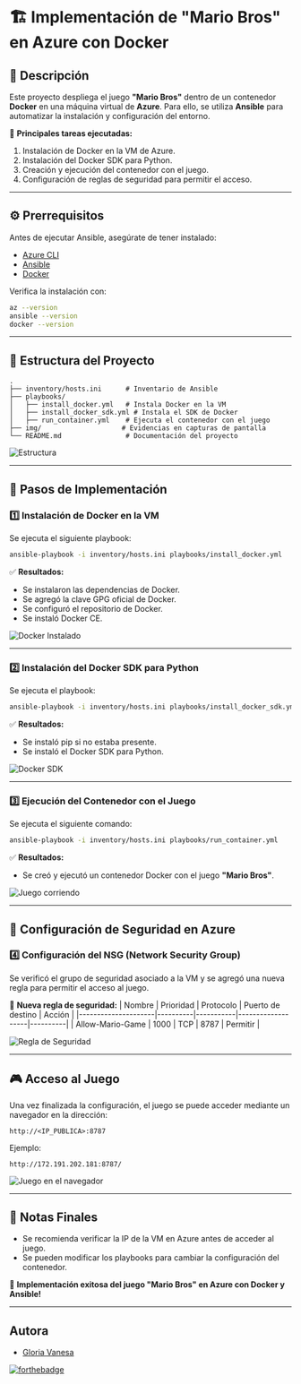 # 🏗️ Implementación de "Mario Bros" en Azure con Docker

## 📌 Descripción
Este proyecto despliega el juego **"Mario Bros"** dentro de un contenedor **Docker** en una máquina virtual de **Azure**. Para ello, se utiliza **Ansible** para automatizar la instalación y configuración del entorno.

🚀 **Principales tareas ejecutadas:**
1. Instalación de Docker en la VM de Azure.
2. Instalación del Docker SDK para Python.
3. Creación y ejecución del contenedor con el juego.
4. Configuración de reglas de seguridad para permitir el acceso.

---

## ⚙️ **Prerrequisitos**
Antes de ejecutar Ansible, asegúrate de tener instalado:

- [Azure CLI](https://learn.microsoft.com/en-us/cli/azure/install-azure-cli)
- [Ansible](https://docs.ansible.com/ansible/latest/installation_guide/intro_installation.html)
- [Docker](https://docs.docker.com/engine/install/)

Verifica la instalación con:
```bash
az --version
ansible --version
docker --version
```

---

## 📂 **Estructura del Proyecto**
```plaintext
.
├── inventory/hosts.ini      # Inventario de Ansible
├── playbooks/
│   ├── install_docker.yml   # Instala Docker en la VM
│   ├── install_docker_sdk.yml # Instala el SDK de Docker
│   ├── run_container.yml    # Ejecuta el contenedor con el juego
├── img/                    # Evidencias en capturas de pantalla
└── README.md                # Documentación del proyecto
```

![Estructura](img/structure.png)

---

## 🚀 **Pasos de Implementación**

### **1️⃣ Instalación de Docker en la VM**
Se ejecuta el siguiente playbook:
```bash
ansible-playbook -i inventory/hosts.ini playbooks/install_docker.yml
```
✅ **Resultados:**
- Se instalaron las dependencias de Docker.
- Se agregó la clave GPG oficial de Docker.
- Se configuró el repositorio de Docker.
- Se instaló Docker CE.

![Docker Instalado](img/docker.png)

---

### **2️⃣ Instalación del Docker SDK para Python**
Se ejecuta el playbook:
```bash
ansible-playbook -i inventory/hosts.ini playbooks/install_docker_sdk.yml
```
✅ **Resultados:**
- Se instaló pip si no estaba presente.
- Se instaló el Docker SDK para Python.

![Docker SDK](img/sdk.png)

---

### **3️⃣ Ejecución del Contenedor con el Juego**
Se ejecuta el siguiente comando:
```bash
ansible-playbook -i inventory/hosts.ini playbooks/run_container.yml
```
✅ **Resultados:**
- Se creó y ejecutó un contenedor Docker con el juego **"Mario Bros"**.

![Juego corriendo](img/game-1.png)

---

## 🔐 **Configuración de Seguridad en Azure**

### **4️⃣ Configuración del NSG (Network Security Group)**
Se verificó el grupo de seguridad asociado a la VM y se agregó una nueva regla para permitir el acceso al juego.

🔧 **Nueva regla de seguridad:**
| Nombre              | Prioridad | Protocolo | Puerto de destino | Acción   |
|---------------------|----------|-----------|-------------------|----------|
| Allow-Mario-Game   | 1000     | TCP       | 8787              | Permitir |

![Regla de Seguridad](img/rule.png)

---

## 🎮 **Acceso al Juego**
Una vez finalizada la configuración, el juego se puede acceder mediante un navegador en la dirección:

```plaintext
http://<IP_PUBLICA>:8787
```
Ejemplo:
```plaintext
http://172.191.202.181:8787/
```

![Juego en el navegador](img/game.png)

---

## 📝 **Notas Finales**
- Se recomienda verificar la IP de la VM en Azure antes de acceder al juego.
- Se pueden modificar los playbooks para cambiar la configuración del contenedor.

🚀 **Implementación exitosa del juego "Mario Bros" en Azure con Docker y Ansible!**

---

## <b> Autora </b>

+ [Gloria Vanesa](https://github.com/Vanesa155 "Vanesa V.")

[![forthebadge](https://forthebadge.com/images/badges/built-with-love.svg)](https://forthebadge.com)


